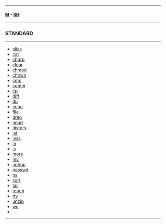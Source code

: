 
---

#### [M](https://github.com/ttltrk/TTT/blob/master/menu.md) - [SH](https://github.com/ttltrk/TTT/blob/master/SH/SH.md)

---

### STANDARD

---

* [alias](https://github.com/ttltrk/TTT/blob/master/SH/STANDARD/ALIAS/ALIAS.md)
* [cat]()
* [chgrp]()
* [clear]()
* [chmod]()
* [chown]()
* [cmp]()
* [comm]()
* [cp]()
* [diff]()
* [du]()
* [echo]()
* [file]()
* [grep]()
* [head]()
* [history]()
* [let]()
* [less]()
* [ln]()
* [ls]()
* [more]()
* [mv]()
* [nohup]()
* [passwd]()
* [ps]()
* [sort]()
* [tail]()
* [touch]()
* [tty]()
* [unzip]()
* [wc]()
* []()

---
